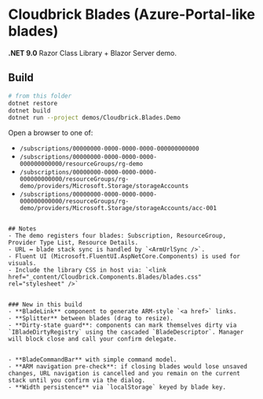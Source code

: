 # Cloudbrick Blades (Azure-Portal-like blades)

**.NET 9.0** Razor Class Library + Blazor Server demo.

## Build
```bash
# from this folder
dotnet restore
dotnet build
dotnet run --project demos/Cloudbrick.Blades.Demo
```

Open a browser to one of:
- `/subscriptions/00000000-0000-0000-0000-000000000000`
- `/subscriptions/00000000-0000-0000-0000-000000000000/resourceGroups/rg-demo`
- `/subscriptions/00000000-0000-0000-0000-000000000000/resourceGroups/rg-demo/providers/Microsoft.Storage/storageAccounts`
- `/subscriptions/00000000-0000-0000-0000-000000000000/resourceGroups/rg-demo/providers/Microsoft.Storage/storageAccounts/acc-001`
```

## Notes
- The demo registers four blades: Subscription, ResourceGroup, Provider Type List, Resource Details.
- URL ↔ blade stack sync is handled by `<ArmUrlSync />`.
- Fluent UI (Microsoft.FluentUI.AspNetCore.Components) is used for visuals.
- Include the library CSS in host via: `<link href="_content/Cloudbrick.Components.Blades/blades.css" rel="stylesheet" />`


### New in this build
- **BladeLink** component to generate ARM-style `<a href>` links.
- **Splitter** between blades (drag to resize).
- **Dirty-state guard**: components can mark themselves dirty via `IBladeDirtyRegistry` using the cascaded `BladeDescriptor`. Manager will block close and call your confirm delegate.


- **BladeCommandBar** with simple command model.
- **ARM navigation pre-check**: if closing blades would lose unsaved changes, URL navigation is cancelled and you remain on the current stack until you confirm via the dialog.
- **Width persistence** via `localStorage` keyed by blade key.
